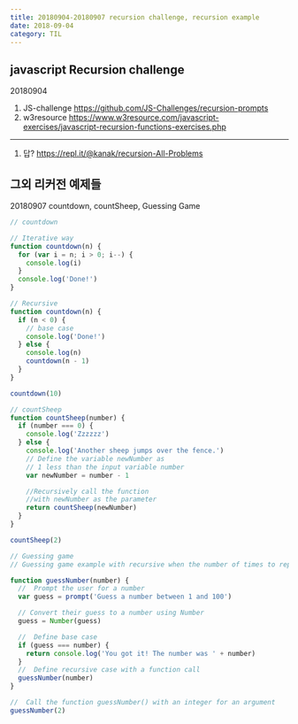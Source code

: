 ```yaml
---
title: 20180904-20180907 recursion challenge, recursion example
date: 2018-09-04
category: TIL
---
```


## javascript Recursion challenge

20180904

1. JS-challenge https://github.com/JS-Challenges/recursion-prompts
2. w3resource https://www.w3resource.com/javascript-exercises/javascript-recursion-functions-exercises.php

---

1. 답? https://repl.it/@kanak/recursion-All-Problems

## 그외 리커전 예제들

20180907 countdown, countSheep, Guessing Game

```javascript
// countdown

// Iterative way
function countdown(n) {
  for (var i = n; i > 0; i--) {
    console.log(i)
  }
  console.log('Done!')
}

// Recursive
function countdown(n) {
  if (n < 0) {
    // base case
    console.log('Done!')
  } else {
    console.log(n)
    countdown(n - 1)
  }
}

countdown(10)
```

```javascript
// countSheep
function countSheep(number) {
  if (number === 0) {
    console.log('Zzzzzz')
  } else {
    console.log('Another sheep jumps over the fence.')
    // Define the variable newNumber as
    // 1 less than the input variable number
    var newNumber = number - 1

    //Recursively call the function
    //with newNumber as the parameter
    return countSheep(newNumber)
  }
}

countSheep(2)
```

```javascript
// Guessing game
// Guessing game example with recursive when the number of times to repeat function is not specified

function guessNumber(number) {
  //  Prompt the user for a number
  var guess = prompt('Guess a number between 1 and 100')

  // Convert their guess to a number using Number
  guess = Number(guess)

  //  Define base case
  if (guess === number) {
    return console.log('You got it! The number was ' + number)
  }
  //  Define recursive case with a function call
  guessNumber(number)
}

//  Call the function guessNumber() with an integer for an argument
guessNumber(2)
```
